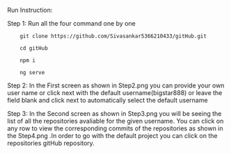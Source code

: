 Run Instruction:

Step 1: Run all the four command one by one

        git clone https://github.com/Sivasankar5366210433/gitHub.git

        cd gitHub

        npm i

        ng serve
Step 2: In the First screen as shown in Step2.png you can provide your own user name or click next with the default username(bigstar888) or leave the field blank and click next to automatically select the default username

Step 3: In the Second screen as shown in Step3.png you will be seeing the list of all the repositories avaliable for the given username. You can click on any row to view the corresponding commits of the repositories as shown in the Step4.png .In order to go with the default project you can click on the repositories gitHub repository.